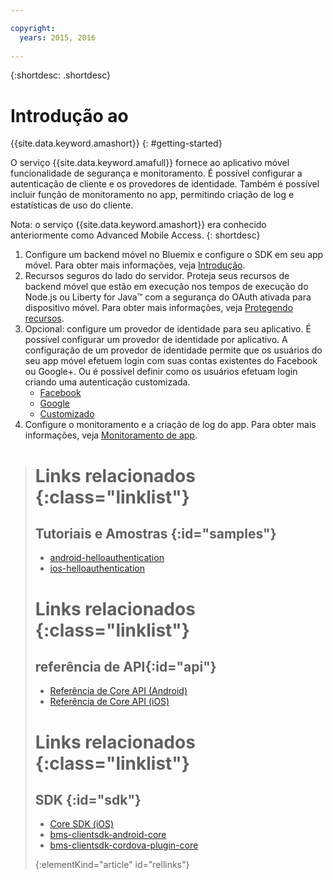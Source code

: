 ```yaml
---

copyright:
  years: 2015, 2016
  
---
```


{:shortdesc: .shortdesc}

# Introdução ao
{{site.data.keyword.amashort}}
{: #getting-started}

O serviço {{site.data.keyword.amafull}} fornece ao
aplicativo móvel funcionalidade de segurança e monitoramento. É possível configurar a autenticação
de cliente e os provedores de identidade. Também é possível incluir função de monitoramento no app,
permitindo criação de log e estatísticas de uso do cliente.

Nota: o serviço {{site.data.keyword.amashort}} era conhecido anteriormente como Advanced Mobile Access.
{: shortdesc}

1. Configure um backend móvel no Bluemix e configure o SDK em seu app móvel. Para obter mais informações, veja [Introdução](getting-started.html).
1. Recursos seguros do lado do servidor. Proteja seus recursos de backend móvel
que estão em execução nos tempos de execução do Node.js ou Liberty for Java&trade; com a
segurança do OAuth ativada para dispositivo móvel. Para obter mais informações, veja [Protegendo recursos](protecting-resources.html).
1. Opcional: configure um provedor de identidade para seu aplicativo. É possível configurar um provedor de identidade por aplicativo. A configuração de um provedor de identidade permite que os usuários do seu app móvel efetuem login com suas contas existentes do Facebook ou Google+. Ou é possível definir como os usuários efetuam login criando uma autenticação customizada.
   * [Facebook
](facebook-auth-overview.html)
   * [Google](google-auth-overview.html)
   * [Customizado
](custom-auth.html)
1. Configure o monitoramento e a criação de log do app.  Para obter mais informações, veja [Monitoramento de app](app-monitoring.html).


># Links relacionados {:class="linklist"}
>## Tutoriais e Amostras {:id="samples"}
>* [android-helloauthentication](https://github.com/ibm-bluemix-mobile-services/bms-samples-android-helloauthentication)
>* [ios-helloauthentication](https://github.com/ibm-bluemix-mobile-services/bms-samples-ios-helloauthentication)
>
># Links relacionados {:class="linklist"}
>## referência de API{:id="api"}
>* [Referência de Core API (Android)](https://console.{DomainName}/docs/api/content/api/mobilefirst/android/core-api-doc/overview-summary.html)
>* [Referência de Core API (iOS)](https://console.{DomainName}/docs/api/content/api/mobilefirst/ios/IMFCore_api-doc/html/index.html)
>
># Links relacionados {:class="linklist"}
>## SDK {:id="sdk"}
>* [Core SDK (iOS) ](https://hub.jazz.net/git/bluemixmobilesdk/imf-ios-sdk/archive?revstr=master)  
>* [bms-clientsdk-android-core](https://github.com/ibm-bluemix-mobile-services/bms-clientsdk-android-core)
>* [bms-clientsdk-cordova-plugin-core](https://github.com/ibm-bluemix-mobile-services/bms-clientsdk-cordova-plugin-core)
>
>{:elementKind="article" id="rellinks"}
